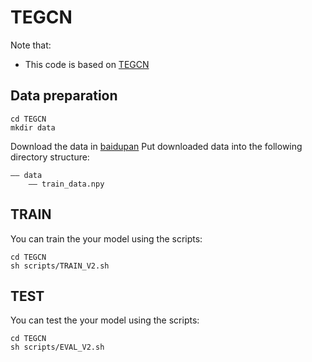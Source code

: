 # TEGCN
Note that:
- This code is based on [TEGCN](https://github.com/xieyulai/TE-GCN)

## Data preparation
```
cd TEGCN
mkdir data
```
Download the data in [baidupan](https://github.com/xieyulai/UAVHuman_For_TE-GCN)
Put downloaded data into the following directory structure:

```
—— data
    —— train_data.npy
```

## TRAIN
You can train the your model using the scripts:
```
cd TEGCN
sh scripts/TRAIN_V2.sh
```

## TEST
You can test the your model using the scripts:
```
cd TEGCN
sh scripts/EVAL_V2.sh
```
